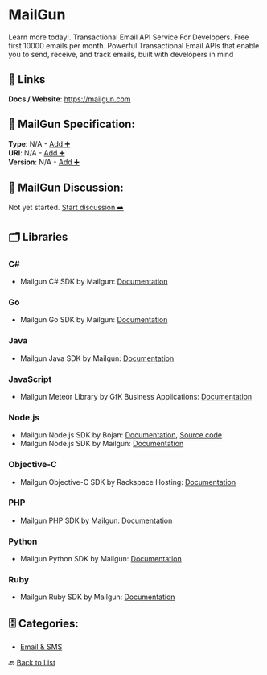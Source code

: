 # MailGun

Learn more today!. Transactional Email API Service For Developers. Free first 10000 emails per month. Powerful Transactional Email APIs that enable you to send, receive, and track emails, built with developers in mind

##  🔗 Links
**Docs / Website**: https://mailgun.com

## 🧬 MailGun Specification:
**Type**: N/A - [Add ➕](https://github.com/apis-list/apis-list/edit/main/apis.yaml#L11805)  
**URI**: N/A - [Add ➕](https://github.com/apis-list/apis-list/edit/main/apis.yaml#L11805)  
**Version**: N/A - [Add ➕](https://github.com/apis-list/apis-list/edit/main/apis.yaml#L11805)

## 💬 MailGun Discussion:
Not yet started. [Start discussion ➡️](https://github.com/apis-list/apis-list/discussions/new)

## 🗂️ Libraries
### C#
- Mailgun C# SDK by Mailgun: [Documentation](https://documentation.mailgun.com/libraries.html#c)
### Go
- Mailgun Go SDK by Mailgun: [Documentation](https://github.com/mailgun/mailgun-go)
### Java
- Mailgun Java SDK by Mailgun: [Documentation](https://documentation.mailgun.com/libraries.html#java)
### JavaScript
- Mailgun Meteor Library by GfK Business Applications: [Documentation](https://github.com/gfk-ba/meteor-mailgun-api/)
### Node.js
- Mailgun Node.js SDK by Bojan: [Documentation](https://www.npmjs.com/package/mailgun-js), [Source code](https://github.com/bojand/mailgun-js)
- Mailgun Node.js SDK by Mailgun: [Documentation](https://documentation.mailgun.com/libraries.html#node-js)
### Objective-C
- Mailgun Objective-C SDK by Rackspace Hosting: [Documentation](https://github.com/rackerlabs/objc-mailgun)
### PHP
- Mailgun PHP SDK by Mailgun: [Documentation](https://github.com/mailgun/mailgun-php)
### Python
- Mailgun Python SDK by Mailgun: [Documentation](https://documentation.mailgun.com/libraries.html#python)
### Ruby
- Mailgun Ruby SDK by Mailgun: [Documentation](https://documentation.mailgun.com/libraries.html#ruby)


## 🗄️ Categories:
- [Email & SMS](https://github.com/apis-list/apis-list#email--sms-)

🔙  [Back to List](https://github.com/apis-list/apis-list)
